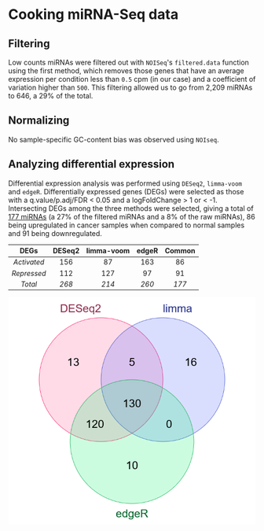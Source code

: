 # Cooking miRNA-Seq data

## Filtering

Low counts miRNAs were filtered out with `NOISeq`'s `filtered.data` function using the first method, which removes those genes that have an average expression per condition less than `0.5` cpm (in our case) and a coefficient of variation higher than `500`. This filtering allowed us to go from 2,209 miRNAs to 646, a 29% of the total.

## Normalizing

No sample-specific GC-content bias was observed using `NOIseq`.

## Analyzing differential expression

Differential expression analysis was performed using `DESeq2`, `limma-voom` and `edgeR`. Differentially expressed genes (DEGs) were selected as those with a q.value/p.adj/FDR < 0.05 and a logFoldChange > 1 or < -1. Intersecting DEGs among the three methods were selected, giving a total of [177 miRNAs](/results/preprocessing/cookingmiRNASeq/common.miRNA.DEGs.txt) (a 27% of the filtered miRNAs and a 8% of the raw miRNAs), 86 being upregulated in cancer samples when compared to normal samples and 91 being downregulated.

|    DEGs     | DESeq2 | limma-voom | edgeR | Common |
|:-----------:|:------:|:----------:|:-----:|:------:|
| *Activated* |  156   |     87     |  163  |   86   |
| *Repressed* |   112   |     127     |  97   |   91   |
|   *Total*   | *268*  |   *214*    | *260* | *177*  |

![](venn.diagram.miRNA.DEGs.png)